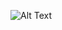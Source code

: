  

![Alt Text]([https://th.bing.com/th/id/R.684a8bc78b2955ee39886ad0faf9a0f8?rik=vhm5P137Y%2fSuaw&riu=http%3a%2f%2fbestanimations.com%2fHumans%2fSkulls%2fskull-animation-gif-2.gif&ehk=wCL4XLTmBCQa%2bq%2bjfNahmri4SllKDIOCvDM2WgPJm1Y%3d&risl=&pid=ImgRaw&r=0](https://www.bleepstatic.com/images/news/columns/week-in-ransomware/3-31-17/PeqnDDA.gif)https://www.bleepstatic.com/images/news/columns/week-in-ransomware/3-31-17/PeqnDDA.gif)
